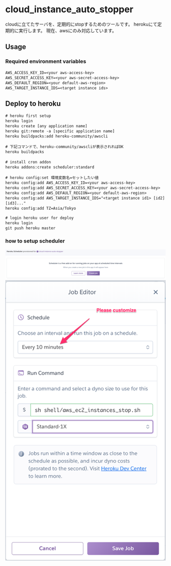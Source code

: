 # cloud_instance_auto_stopper
cloudに立てたサーバを、定期的にstopするためのツールです。
herokuにて定期的に実行します。
現在、awsにのみ対応しています。


## Usage

### Required environment variables

```
AWS_ACCESS_KEY_ID=<your aws-access-key>
AWS_SECRET_ACCESS_KEY=<your aws-secret-access-key>
AWS_DEFAULT_REGION=<your default-aws-region>
AWS_TARGET_INSTANCE_IDS=<target instance ids>
```

## Deploy to heroku

```
# heroku first setup
heroku login
heroku create [any application name]
heroku git:remote -a [specific application name]
heroku buildpacks:add heroku-community/awscli

# 下記コマンドで、heroku-community/awscliが表示されればOK
heroku buildpacks

# install cron addon
heroku addons:create scheduler:standard

# heroku config:set 環境変数名=セットしたい値
heroku config:add AWS_ACCESS_KEY_ID=<your aws-access-key>
heroku config:add AWS_SECRET_ACCESS_KEY=<your aws-secret-access-key>
heroku config:add AWS_DEFAULT_REGION=<your default-aws-region>
heroku config:add AWS_TARGET_INSTANCE_IDS="<target instance id1> [id2] [id3]..."
heroku config:add TZ=Asia/Tokyo
```

```
# login heroku user for deploy
heroku login
git push heroku master
```

### how to setup scheduler

![](https://raw.githubusercontent.com/yukimura1227/cloud_instance_auto_stopper/master/create_job.png)
![](https://raw.githubusercontent.com/yukimura1227/cloud_instance_auto_stopper/master/set_schedule.png)
